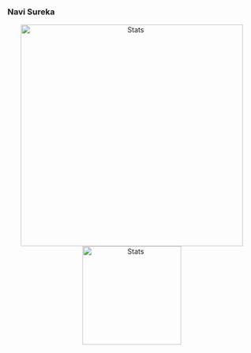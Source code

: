 

  ### Navi Sureka
    
<p align="center">
    <img src="https://github-readme-streak-stats.herokuapp.com/?user=23navi" max-width="100%" width="450px" alt="Stats">
  <br>
    <img src="https://komarev.com/ghpvc/?username=23navi" max-width="100%" width="200px" alt="Stats">
    
</p>
